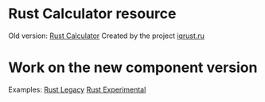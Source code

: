 Rust Calculator resource
========================

Old version: [Rust Calculator](http://dev.beforydeath.ru/RustCalculator/Examples.html)
Created by the project [iqrust.ru](http://www.iqrust.ru/calculator_resources/)

Work on the new component version
=================================

Examples: 
  [Rust Legacy](http://dev.beforydeath.ru/RustCalculator/new/Examples.html)
  [Rust Experimental](http://dev.beforydeath.ru/RustCalculator/new/ExamplesExp.html)

